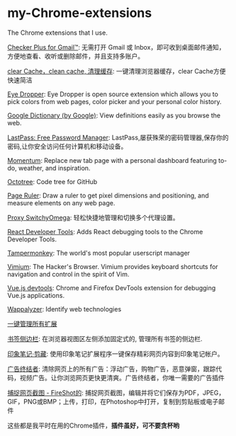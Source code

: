 # my-Chrome-extensions
The Chrome extensions that I use.

[Checker Plus for Gmail™](https://chrome.google.com/webstore/detail/checker-plus-for-gmail/oeopbcgkkoapgobdbedcemjljbihmemj): 无需打开 Gmail 或 Inbox，即可收到桌面邮件通知，方便地查看、收听或删除邮件，并且支持多账户。

[clear Cache，clean cache, 清理缓存](https://chrome.google.com/webstore/detail/clear-cache%EF%BC%8Cclean-cache-%E6%B8%85/egkcjgapmgioadbkhaciondahbjggnhj): 一键清理浏览器缓存，clear Cache方便快速简洁

[Eye Dropper](https://chrome.google.com/webstore/detail/eye-dropper/hmdcmlfkchdmnmnmheododdhjedfccka): Eye Dropper is open source extension which allows you to pick colors from web pages, color picker and your personal color history.

[Google Dictionary (by Google)](https://chrome.google.com/webstore/detail/google-dictionary-by-goog/mgijmajocgfcbeboacabfgobmjgjcoja): View definitions easily as you browse the web.

[LastPass: Free Password Manager](https://chrome.google.com/webstore/detail/lastpass-free-password-ma/hdokiejnpimakedhajhdlcegeplioahd): LastPass,屡获殊荣的密码管理器,保存你的密码,让你安全访问任何计算机和移动设备。

[Momentum](https://chrome.google.com/webstore/detail/momentum/laookkfknpbbblfpciffpaejjkokdgca): Replace new tab page with a personal dashboard featuring to-do, weather, and inspiration.

[Octotree](https://chrome.google.com/webstore/detail/octotree/bkhaagjahfmjljalopjnoealnfndnagc): Code tree for GitHub

[Page Ruler](https://chrome.google.com/webstore/detail/page-ruler/jlpkojjdgbllmedoapgfodplfhcbnbpn): Draw a ruler to get pixel dimensions and positioning, and measure elements on any web page.

[Proxy SwitchyOmega](https://chrome.google.com/webstore/detail/proxy-switchyomega/padekgcemlokbadohgkifijomclgjgif): 轻松快捷地管理和切换多个代理设置。

[React Developer Tools](https://chrome.google.com/webstore/detail/react-developer-tools/fmkadmapgofadopljbjfkapdkoienihi): Adds React debugging tools to the Chrome Developer Tools.

[Tampermonkey](https://chrome.google.com/webstore/detail/tampermonkey/dhdgffkkebhmkfjojejmpbldmpobfkfo): The world's most popular userscript manager

[Vimium](https://chrome.google.com/webstore/detail/vimium/dbepggeogbaibhgnhhndojpepiihcmeb): The Hacker's Browser. Vimium provides keyboard shortcuts for navigation and control in the spirit of Vim.

[Vue.js devtools](https://chrome.google.com/webstore/detail/vuejs-devtools/nhdogjmejiglipccpnnnanhbledajbpd): Chrome and Firefox DevTools extension for debugging Vue.js applications.

[Wappalyzer](https://chrome.google.com/webstore/detail/wappalyzer/gppongmhjkpfnbhagpmjfkannfbllamg): Identify web technologies

[一键管理所有扩展](https://chrome.google.com/webstore/detail/%E4%B8%80%E9%94%AE%E7%AE%A1%E7%90%86%E6%89%80%E6%9C%89%E6%89%A9%E5%B1%95/niemebbfnfbjfojajlmnbiikmcpjkkja)

[书签侧边栏](https://chrome.google.com/webstore/detail/bookmark-sidebar/jdbnofccmhefkmjbkkdkfiicjkgofkdh): 在浏览器视图区左侧添加固定式的, 管理所有书签的侧边栏.

[印象笔记·剪藏](https://chrome.google.com/webstore/detail/evernote-web-clipper/pioclpoplcdbaefihamjohnefbikjilc): 使用印象笔记扩展程序一键保存精彩网页内容到印象笔记帐户。

[广告终结者](https://chrome.google.com/webstore/detail/%E5%B9%BF%E5%91%8A%E7%BB%88%E7%BB%93%E8%80%85/fpdnjdlbdmifoocedhkighhlbchbiikl): 清除网页上的所有广告：浮动广告，购物广告，恶意弹窗，跟踪代码，视频广告。让你浏览网页更快更清爽。广告终结者，你唯一需要的广告插件

[捕捉网页截图 - FireShot的](https://chrome.google.com/webstore/detail/take-webpage-screenshots/mcbpblocgmgfnpjjppndjkmgjaogfceg): 捕捉网页截图，编辑并将它们保存为PDF，JPEG，GIF，PNG或BMP；上传，打印，在Photoshop中打开，复制到剪贴板或电子邮件

这些都是我平时在用的Chrome插件，**插件虽好，可不要贪杯哟**
